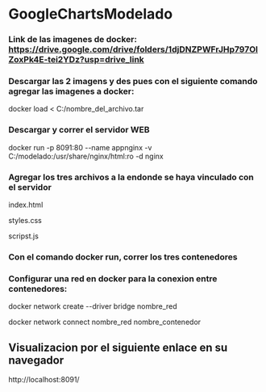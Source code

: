 # GoogleChartsModelado

### Link de las imagenes de docker: https://drive.google.com/drive/folders/1djDNZPWFrJHp797OlZoxPk4E-tei2YDz?usp=drive_link

### Descargar las 2 imagens y des pues con el siguiente comando agregar las imagenes a docker:

  docker load < C:/nombre_del_archivo.tar

### Descargar y correr el servidor WEB

  docker run -p 8091:80 --name appnginx -v C:/modelado:/usr/share/nginx/html:ro -d nginx

### Agregar los tres archivos a la endonde se haya vinculado con el servidor

  index.html

  styles.css

  scripst.js

### Con el comando docker run, correr los tres contenedores

### Configurar una red en docker para la conexion entre contenedores:

  docker network create --driver bridge nombre_red
  
  docker network connect nombre_red nombre_contenedor


## Visualizacion por el siguiente enlace en su navegador

http://localhost:8091/

